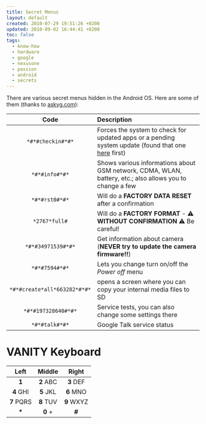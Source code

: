 ```yaml
---
title: Secret Menus
layout: default
created: 2010-07-29 19:51:26 +0200
updated: 2010-09-02 16:44:41 +0200
toc: false
tags:
  - know-how
  - hardware
  - google
  - nexusone
  - passion
  - android
  - secrets
---
```

There are various secret menus hidden in the Android OS. Here are some of them (thanks to [askvg.com](http://www.askvg.com/google-android-hidden-secret-codes/)):

|     Code            | Description    |
|:-------------------:|:---------------|
| `*#*#checkin#*#*`   | Forces the system to check for updated apps or a pending system update (found that one [here](http://www.androidspin.com/2010/05/22/breaking-news-google-begins-roll-out-of-android-2-2-to-the-nexus-one/comment-page-1/#comment-17428) first)  |
| `*#*#info#*#*`      | Shows various informations about GSM network, CDMA, WLAN, battery, etc.; also allows you to change a few  |
| `*#*#rst0#*#*`      | Will do a **FACTORY DATA RESET** after a confirmation  |
| `*2767*full#`       | Will do a **FACTORY FORMAT** - :warning: **WITHOUT CONFIRMATION** :warning: Be careful!   |
| `*#*#34971539#*#*`  | Get information about camera (**NEVER try to update the camera firmware!!**)  |
| `*#*#7594#*#*`      | Lets you change turn on/off the *Power off* menu  |
| `*#*#create*all*663282*#*#*`  | opens a screen where you can copy your internal media files to SD  |
| `*#*#197328640#*#*` | Service tests, you can also change some settings there   |
| `*#*#talk#*#*`      | Google Talk service status   |

VANITY Keyboard
===============

| Left        |   Middle    |   Right      |
|:-----------:|:-----------:|:------------:|
|   **1**     |  **2** ABC  |  **3** DEF   |
| **4** GHI   |  **5** JKL  |  **6** MNO   |
| **7** PQRS  |  **8** TUV  |  **9** WXYZ  |
|   **\***    |   **0** +   |    **#**     |
